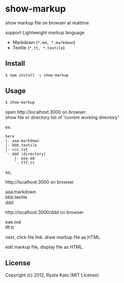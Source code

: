 # show-markup

show markup file on browser at realtime

support Lightweight markup language

* Markdown (`*.md, *.markdown`)
* Textile (`*.tt, *.textile`)

## Install

```bash
$ npm install -g show-markup
```

## Usage


```bash
$ show-markup
```

open http://localhost:3000 on browser.  
show file or directory list of 'current working directory'  

ex. 

```
here
|- aaa.markdown
|- bbb.textile
|- ccc.txt
`- ddd (directory)
    |- eee.md
    `- fff.tt
```

so,

http://localhost:3000 on browser

aaa.markdown  
bbb.textile  
ddd  

http://localhost:3000/ddd on browser

eee.md  
fff.tt  


next, click file link.
draw markup file as HTML.

edit markup file, display file as HTML.



## License

Copyright (c) 2012, Ryota Kato (MIT License).
